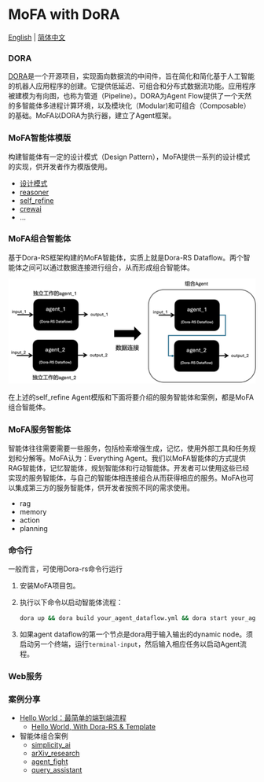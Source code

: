 # MoFA with DoRA

[English](README.md) | [简体中文](README_cn.md)

### DORA

[DORA](https://github.com/dora-rs/dora)是一个开源项目，实现面向数据流的中间件，旨在简化和简化基于人工智能的机器人应用程序的创建。它提供低延迟、可组合和分布式数据流功能。应用程序被建模为有向图，也称为管道（Pipeline）。DORA为Agent Flow提供了一个天然的多智能体多进程计算环境，以及模块化（Modular)和可组合（Composable）的基础。MoFA以DORA为执行器，建立了Agent框架。

### MoFA智能体模版

构建智能体有一定的设计模式（Design Pattern），MoFA提供一系列的设计模式的实现，供开发者作为模版使用。

- [设计模式](templates/design_patterns.md)
- [reasoner](templates/reasoner_template.md)
- [self_refine](templates/self_refine_template.md)
- [crewai](templates/crewai_template.md)
- ...

### MoFA组合智能体

基于Dora-RS框架构建的MoFA智能体，实质上就是Dora-RS Dataflow。两个智能体之间可以通过数据连接进行组合，从而形成组合智能体。

![image-20241003202345018](images/composite_agent.png)

在上述的self_refine Agent模版和下面将要介绍的服务智能体和案例，都是MoFA组合智能体。

### MoFA服务智能体

智能体往往需要需要一些服务，包括检索增强生成，记忆，使用外部工具和任务规划和分解等。MoFA认为：Everything Agent。我们以MoFA智能体的方式提供RAG智能体，记忆智能体，规划智能体和行动智能体。开发者可以使用这些已经实现的服务智能体，与自己的智能体相连接组合从而获得相应的服务。MoFA也可以集成第三方的服务智能体，供开发者按照不同的需求使用。

- rag
- memory
- action
- planning



### 命令行

一般而言，可使用Dora-rs命令行运行

1. 安装MoFA项目包。

2. 执行以下命令以启动智能体流程：

   ```bash
   dora up && dora build your_agent_dataflow.yml && dora start your_agent_dataflow.yml --attach
   ```

3. 如果agent dataflow的第一个节点是dora用于输入输出的dynamic node。须启动另一个终端，运行`terminal-input`，然后输入相应任务以启动Agent流程。



### Web服务



### 案例分享

- [Hello World：最简单的端到端流程](examples/hello_world.md)
  - [Hello World, With Dora-RS & Template](examples/hello_world_dora.md)
- 智能体组合案例
  - [simplicity_ai](../examples/simplicity_ai/README.md)
  - [arXiv_research](../examples/arxiv_research/README.md)
  - [agent_fight](../examples/agent_fight/README.md)
  - [query_assistant](../examples/query_assistant/README.md)
